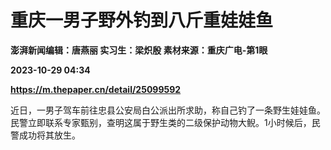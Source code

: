 # 重庆一男子野外钓到八斤重娃娃鱼
**澎湃新闻编辑：唐燕丽 实习生：梁炽殷 素材来源：重庆广电-第1眼**

**2023-10-29 04:34**

**https://m.thepaper.cn/detail/25099592**

近日，一男子驾车前往忠县公安局白公派出所求助，称自己钓了一条野生娃娃鱼。民警立即联系专家甄别，查明这属于野生类的二级保护动物大鲵。1小时候后，民警成功将其放生。